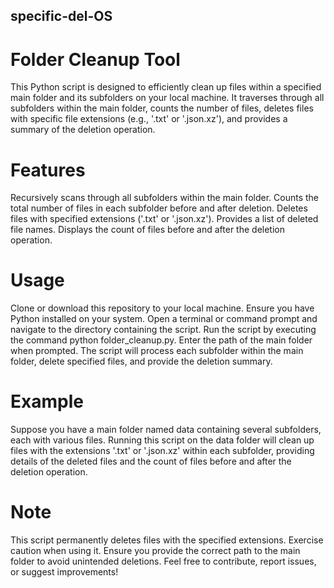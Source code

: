 ## specific-del-OS
# Folder Cleanup Tool
This Python script is designed to efficiently clean up files within a specified main folder and its subfolders on your local machine. It traverses through all subfolders within the main folder, counts the number of files, deletes files with specific file extensions (e.g., '.txt' or '.json.xz'), and provides a summary of the deletion operation.

# Features
Recursively scans through all subfolders within the main folder.
Counts the total number of files in each subfolder before and after deletion.
Deletes files with specified extensions ('.txt' or '.json.xz').
Provides a list of deleted file names.
Displays the count of files before and after the deletion operation.
# Usage
Clone or download this repository to your local machine.
Ensure you have Python installed on your system.
Open a terminal or command prompt and navigate to the directory containing the script.
Run the script by executing the command python folder_cleanup.py.
Enter the path of the main folder when prompted.
The script will process each subfolder within the main folder, delete specified files, and provide the deletion summary.

# Example
Suppose you have a main folder named data containing several subfolders, each with various files. Running this script on the data folder will clean up files with the extensions '.txt' or '.json.xz' within each subfolder, providing details of the deleted files and the count of files before and after the deletion operation.

# Note
This script permanently deletes files with the specified extensions. Exercise caution when using it.
Ensure you provide the correct path to the main folder to avoid unintended deletions.
Feel free to contribute, report issues, or suggest improvements!
